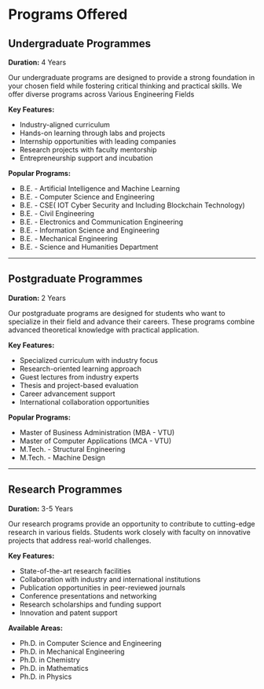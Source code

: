 # Programs Offered

## Undergraduate Programmes
**Duration:** 4 Years

Our undergraduate programs are designed to provide a strong foundation in your chosen field while fostering critical thinking and practical skills. We offer diverse programs across Various Engineering Fields 

**Key Features:**
- Industry-aligned curriculum
- Hands-on learning through labs and projects
- Internship opportunities with leading companies
- Research projects with faculty mentorship
- Entrepreneurship support and incubation

**Popular Programs:** 
- B.E. - Artificial Intelligence and Machine Learning
- B.E. - Computer Science and Engineering
- B.E. - CSE( IOT Cyber Security and Including Blockchain Technology)
- B.E. - Civil Engineering
- B.E. - Electronics and Communication Engineering
- B.E. - Information Science and Engineering
- B.E. - Mechanical Engineering
- B.E. - Science and Humanities Department

---

## Postgraduate Programmes
**Duration:** 2 Years

Our postgraduate programs are designed for students who want to specialize in their field and advance their careers. These programs combine advanced theoretical knowledge with practical application.

**Key Features:**
- Specialized curriculum with industry focus
- Research-oriented learning approach
- Guest lectures from industry experts
- Thesis and project-based evaluation
- Career advancement support
- International collaboration opportunities

**Popular Programs:** 
- Master of Business Administration (MBA - VTU)
- Master of Computer Applications (MCA - VTU)
- M.Tech. - Structural Engineering
- M.Tech. - Machine Design

---

## Research Programmes
**Duration:** 3-5 Years

Our research programs provide an opportunity to contribute to cutting-edge research in various fields. Students work closely with faculty on innovative projects that address real-world challenges.

**Key Features:**
- State-of-the-art research facilities
- Collaboration with industry and international institutions
- Publication opportunities in peer-reviewed journals
- Conference presentations and networking
- Research scholarships and funding support
- Innovation and patent support

**Available Areas:** 
- Ph.D. in Computer Science and Engineering
- Ph.D. in Mechanical Engineering
- Ph.D. in Chemistry
- Ph.D. in Mathematics
- Ph.D. in Physics 
